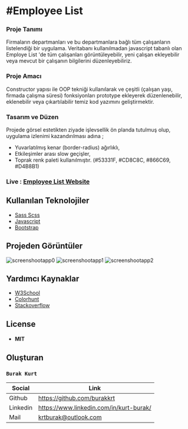 # #Employee List

### Proje Tanımı
Firmaların departmanları ve bu departmanlara bağlı tüm çalışanların listelendiği bir uygulama. Veritabanı kullanılmadan
javascript tabanlı olan Employe List 'de tüm çalışanları görüntüleyebilir, yeni çalışan ekleyebilir veya mevcut bir çalışanın
bilgilerini düzenleyebiliriz.

### Proje Amacı
Constructor yapısı ile OOP tekniği kullanılarak ve çeşitli (çalışan yaşı, firmada çalışma süresi) fonksiyonları prototype ekleyerek
düzenlenebilir, eklenebilir veya çıkartılabilir temiz kod yazımını geliştirmektir.

### Tasarım ve Düzen
Projede görsel estetikten ziyade işlevsellik ön planda tutulmuş olup, uygulama izlenimi kazandırılması adına ;
- Yuvarlatılmış kenar (border-radius) ağırlıklı,
- Etkileşimler arası slow geçişler,
- Toprak renk paleti kullanılmıştır. (#53331F, #CD8C8C, #866C69, #D4B8B1)

### Live : [Employee List Website](https://burakkrt.github.io/employeeList-VanillaJavascript/)

## Kullanılan Teknolojiler
- [Sass Scss](https://sass-lang.com)
- [Javascript](https://www.javascript.com)
- [Bootstrap](https://getbootstrap.com)

## Projeden Görüntüler
![screenshootapp0](https://user-images.githubusercontent.com/99482906/225310442-f51cc12b-b51d-453e-9f18-943407db74ba.png)
![screenshootapp1](https://user-images.githubusercontent.com/99482906/225310450-6fa342ab-9882-428d-9faf-0fb39bf82f69.png)
![screenshootapp2](https://user-images.githubusercontent.com/99482906/225310457-b02cc6cf-5a8a-486c-89cf-6dacccf01275.png)


## Yardımcı Kaynaklar
- [W3School](https://www.w3schools.com)
- [Colorhunt](https://colorhunt.co)
- [Stackoverflow](https://stackoverflow.com)

## License
- #### MIT

## Oluşturan
### `Burak Kurt`
| Social | Link |
| ------ | ------ |
| Github | https://github.com/burakkrt |
| Linkedin | https://www.linkedin.com/in/kurt-burak/ |
| Mail | krtburak@outlook.com |
